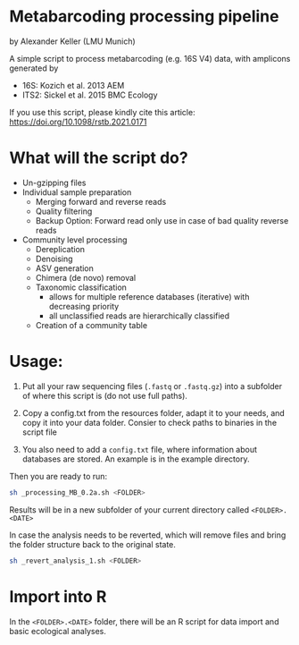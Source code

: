# Metabarcoding processing pipeline
by Alexander Keller (LMU Munich)

A simple script to process metabarcoding (e.g. 16S V4) data, with amplicons generated by 
* 16S: Kozich et al. 2013 AEM
* ITS2: Sickel et al. 2015 BMC Ecology

If you use this script, please kindly cite this article: https://doi.org/10.1098/rstb.2021.0171

# What will the script do?

* Un-gzipping files
* Individual sample preparation
  * Merging forward and reverse reads
  * Quality filtering
  * Backup Option: Forward read only use in case of bad quality reverse reads
* Community level processing
  * Dereplication
  * Denoising
  * ASV generation
  * Chimera (de novo) removal
  * Taxonomic classification
    - allows for multiple reference databases (iterative) with decreasing priority
    - all unclassified reads are hierarchically classified
  * Creation of a community table

# Usage:
1) Put all your raw sequencing files (```.fastq``` or ```.fastq.gz```) into a subfolder of where this script is (do not use full paths).
2) Copy a config.txt from the resources folder, adapt it to your needs, and copy it into your data folder. Consier to check paths to binaries in the script file

5) You also need to add a ```config.txt``` file, where information about databases are stored. An example is in the example directory.

Then you are ready to run:
```sh
sh _processing_MB_0.2a.sh <FOLDER>
```

Results will be in a new subfolder of your current directory called ```<FOLDER>.<DATE>```

In case the analysis needs to be reverted, which will remove files and bring the folder structure back to the original state.

```sh
sh _revert_analysis_1.sh <FOLDER>
```

# Import into R
In the ```<FOLDER>.<DATE>``` folder, there will be an R script for data import and basic ecological analyses.
